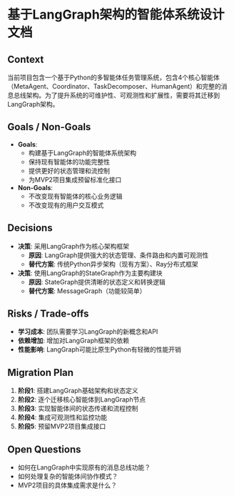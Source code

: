 # 基于LangGraph架构的智能体系统设计文档

## Context
当前项目包含一个基于Python的多智能体任务管理系统，包含4个核心智能体（MetaAgent、Coordinator、TaskDecomposer、HumanAgent）和完整的消息总线架构。为了提升系统的可维护性、可观测性和扩展性，需要将其迁移到LangGraph架构。

## Goals / Non-Goals
- **Goals**:
  - 构建基于LangGraph的智能体系统架构
  - 保持现有智能体的功能完整性
  - 提供更好的状态管理和流控制
  - 为MVP2项目集成预留标准化接口
- **Non-Goals**:
  - 不改变现有智能体的核心业务逻辑
  - 不改变现有的用户交互模式

## Decisions
- **决策**: 采用LangGraph作为核心架构框架
  - **原因**: LangGraph提供强大的状态管理、条件路由和内置可观测性
  - **替代方案**: 传统Python异步架构（现有方案）、Ray分布式框架
- **决策**: 使用LangGraph的StateGraph作为主要构建块
  - **原因**: StateGraph提供清晰的状态定义和转换逻辑
  - **替代方案**: MessageGraph（功能较简单）

## Risks / Trade-offs
- **学习成本**: 团队需要学习LangGraph的新概念和API
- **依赖增加**: 增加对LangGraph框架的依赖
- **性能影响**: LangGraph可能比原生Python有轻微的性能开销

## Migration Plan
1. **阶段1**: 搭建LangGraph基础架构和状态定义
2. **阶段2**: 逐个迁移核心智能体到LangGraph节点
3. **阶段3**: 实现智能体间的状态传递和流程控制
4. **阶段4**: 集成可观测性和监控功能
5. **阶段5**: 预留MVP2项目集成接口

## Open Questions
- 如何在LangGraph中实现原有的消息总线功能？
- 如何处理复杂的智能体间协作模式？
- MVP2项目的具体集成需求是什么？